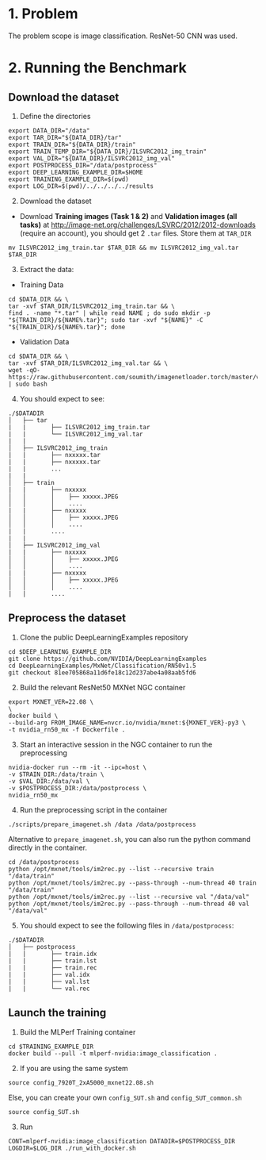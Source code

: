 # 1. Problem

The problem scope is image classification. ResNet-50 CNN was used. 

# 2. Running the Benchmark

## Download the dataset

1. Define the directories
```
export DATA_DIR="/data"
export TAR_DIR="${DATA_DIR}/tar"
export TRAIN_DIR="${DATA_DIR}/train"
export TRAIN_TEMP_DIR="${DATA_DIR}/ILSVRC2012_img_train"
export VAL_DIR="${DATA_DIR}/ILSVRC2012_img_val"
export POSTPROCESS_DIR="/data/postprocess"
export DEEP_LEARNING_EXAMPLE_DIR=$HOME
export TRAINING_EXAMPLE_DIR=$(pwd)
export LOG_DIR=$(pwd)/../../../../results
```

2. Download the dataset

* Download **Training images (Task 1 &amp; 2)** and **Validation images (all tasks)** at http://image-net.org/challenges/LSVRC/2012/2012-downloads (require an account), you should get 2 `.tar` files. Store them at `TAR_DIR`
```
mv ILSVRC2012_img_train.tar $TAR_DIR && mv ILSVRC2012_img_val.tar $TAR_DIR
```

3. Extract the data:
* Training Data
```
cd $DATA_DIR && \
tar -xvf $TAR_DIR/ILSVRC2012_img_train.tar && \
find . -name "*.tar" | while read NAME ; do sudo mkdir -p "${TRAIN_DIR}/${NAME%.tar}"; sudo tar -xvf "${NAME}" -C "${TRAIN_DIR}/${NAME%.tar}"; done
```

* Validation Data
```
cd $DATA_DIR && \
tar -xvf $TAR_DIR/ILSVRC2012_img_val.tar && \
wget -qO- https://raw.githubusercontent.com/soumith/imagenetloader.torch/master/valprep.sh | sudo bash
```

4. You should expect to see:
```
./$DATADIR
│   ├── tar
|   |       ├── ILSVRC2012_img_train.tar
|   |       └── ILSVRC2012_img_val.tar
|   |
│   ├── ILSVRC2012_img_train
|   |       ├── nxxxxx.tar
|   |       ├── nxxxxx.tar
|   |       ...
|   |
│   ├── train
|   |       ├── nxxxxx
│   │       │    ├── xxxxx.JPEG
│   │       │    ....
|   |       ├── nxxxxx
│   │       │    ├── xxxxx.JPEG
│   │       │    ....
|   |       ....
|   |
│   ├── ILSVRC2012_img_val
|   |       ├── nxxxxx
│   │       │    ├── xxxxx.JPEG
│   │       │    ....
|   |       ├── nxxxxx
│   │       │    ├── xxxxx.JPEG
│   │       │    ....
|   |       ....
```

## Preprocess the dataset
1. Clone the public DeepLearningExamples repository
```
cd $DEEP_LEARNING_EXAMPLE_DIR
git clone https://github.com/NVIDIA/DeepLearningExamples
cd DeepLearningExamples/MxNet/Classification/RN50v1.5
git checkout 81ee705868a11d6fe18c12d237abe4a08aab5fd6
```

2. Build the relevant ResNet50 MXNet NGC container
```
export MXNET_VER=22.08 \
\
docker build \
--build-arg FROM_IMAGE_NAME=nvcr.io/nvidia/mxnet:${MXNET_VER}-py3 \
-t nvidia_rn50_mx -f Dockerfile .
```

3. Start an interactive session in the NGC container to run the preprocessing
```
nvidia-docker run --rm -it --ipc=host \
-v $TRAIN_DIR:/data/train \
-v $VAL_DIR:/data/val \
-v $POSTPROCESS_DIR:/data/postprocess \
nvidia_rn50_mx
```

4. Run the preprocessing script in the container
```
./scripts/prepare_imagenet.sh /data /data/postprocess
``` 
Alternative to `prepare_imagenet.sh`, you can also run the python command directly in the container.
```
cd /data/postprocess
python /opt/mxnet/tools/im2rec.py --list --recursive train "/data/train"
python /opt/mxnet/tools/im2rec.py --pass-through --num-thread 40 train "/data/train"
python /opt/mxnet/tools/im2rec.py --list --recursive val "/data/val"
python /opt/mxnet/tools/im2rec.py --pass-through --num-thread 40 val "/data/val"
```

5. You should expect to see the following files in `/data/postprocess`:
```
./$DATADIR
│   ├── postprocess
|   |       ├── train.idx
|   |       ├── train.lst
|   |       ├── train.rec
|   |       ├── val.idx
|   |       ├── val.lst
|   |       └── val.rec
```

## Launch the training

1. Build the MLPerf Training container
```
cd $TRAINING_EXAMPLE_DIR
docker build --pull -t mlperf-nvidia:image_classification .
```

2. If you are using the same system
```
source config_7920T_2xA5000_mxnet22.08.sh
```
Else, you can create your own `config_SUT.sh` and `config_SUT_common.sh`
```
source config_SUT.sh
```

3. Run
```
CONT=mlperf-nvidia:image_classification DATADIR=$POSTPROCESS_DIR LOGDIR=$LOG_DIR ./run_with_docker.sh
```
